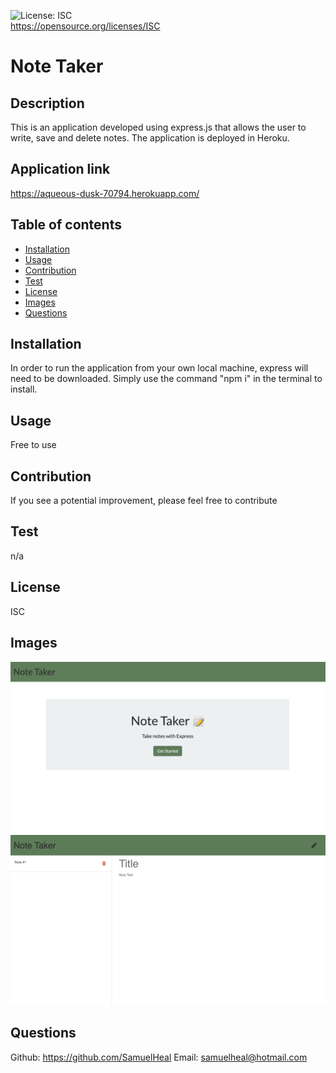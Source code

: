 ![License: ISC](https://img.shields.io/badge/License-ISC-blue.svg)<br />https://opensource.org/licenses/ISC
  
  # Note Taker
  
  ## Description
  This is an application developed using express.js that allows the user to write, save and delete notes. The application is deployed in Heroku.

  ## Application link
  https://aqueous-dusk-70794.herokuapp.com/
  
  ## Table of contents
  - [Installation](#installation)
  - [Usage](#usage)
  - [Contribution](#contribution)
  - [Test](#test)
  - [License](#license)
  - [Images](#images)
  - [Questions](#questions)

  ## Installation
  In order to run the application from your own local machine, express will need to be downloaded. Simply use the command "npm i" in the terminal to install.

  ## Usage
  Free to use

  ## Contribution
  If you see a potential improvement, please feel free to contribute

  ## Test
  n/a

  ## License
  ISC

  ## Images
  ![screenshot](front-page.png)
  ![screenshot](note-page.png)

  ## Questions
  Github: https://github.com/SamuelHeal
  Email: samuelheal@hotmail.com
  

